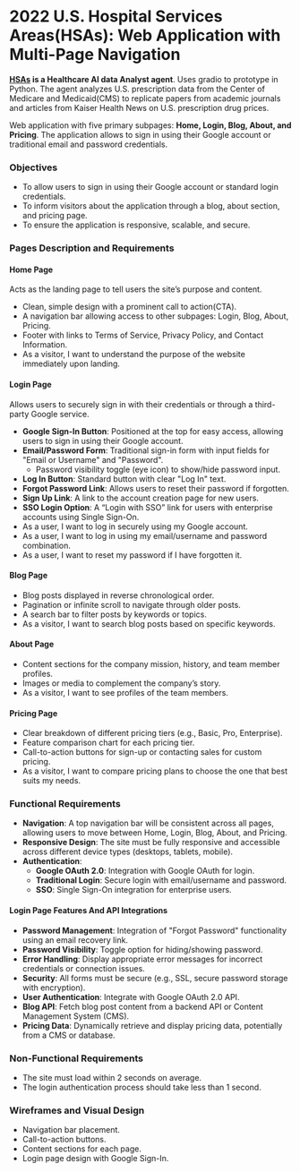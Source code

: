 # **2022 U.S. Hospital Services Areas(HSAs)**: Web Application with Multi-Page Navigation

**[HSAs](https://lnshuti--hsas-datasette-ui.modal.run) is a Healthcare AI data Analyst agent**. Uses gradio to prototype in Python. The agent analyzes U.S. prescription data from the Center of Medicare and Medicaid(CMS) to replicate papers from academic journals and articles from Kaiser Health News on U.S. prescription drug prices.

Web application with five primary subpages: **Home, Login, Blog, About, and Pricing**. The application allows to sign in using their Google account or traditional email and password credentials.

### Objectives
- To allow users to sign in using their Google account or standard login credentials.
- To inform visitors about the application through a blog, about section, and pricing page.
- To ensure the application is responsive, scalable, and secure.

### Pages Description and Requirements
#### Home Page
Acts as the landing page to tell users the site’s purpose and content.
  - Clean, simple design with a prominent call to action(CTA).
  - A navigation bar allowing access to other subpages: Login, Blog, About, Pricing.
  - Footer with links to Terms of Service, Privacy Policy, and Contact Information.
  - As a visitor, I want to understand the purpose of the website immediately upon landing.

#### Login Page
Allows users to securely sign in with their credentials or through a third-party Google service.
  - **Google Sign-In Button**: Positioned at the top for easy access, allowing users to sign in using their Google account.
  - **Email/Password Form**: Traditional sign-in form with input fields for "Email or Username" and "Password".
    - Password visibility toggle (eye icon) to show/hide password input.
  - **Log In Button**: Standard button with clear "Log In" text.
  - **Forgot Password Link**: Allows users to reset their password if forgotten.
  - **Sign Up Link**: A link to the account creation page for new users.
  - **SSO Login Option**: A “Login with SSO” link for users with enterprise accounts using Single Sign-On.
  - As a user, I want to log in securely using my Google account.
  - As a user, I want to log in using my email/username and password combination.
  - As a user, I want to reset my password if I have forgotten it.

#### Blog Page
  - Blog posts displayed in reverse chronological order.
  - Pagination or infinite scroll to navigate through older posts.
  - A search bar to filter posts by keywords or topics.
  - As a visitor, I want to search blog posts based on specific keywords.

#### About Page
  - Content sections for the company mission, history, and team member profiles.
  - Images or media to complement the company’s story.
  - As a visitor, I want to see profiles of the team members.

#### Pricing Page
  - Clear breakdown of different pricing tiers (e.g., Basic, Pro, Enterprise).
  - Feature comparison chart for each pricing tier.
  - Call-to-action buttons for sign-up or contacting sales for custom pricing.
  - As a visitor, I want to compare pricing plans to choose the one that best suits my needs.

### Functional Requirements
- **Navigation**: A top navigation bar will be consistent across all pages, allowing users to move between Home, Login, Blog, About, and Pricing.
- **Responsive Design**: The site must be fully responsive and accessible across different device types (desktops, tablets, mobile).
- **Authentication**:
  - **Google OAuth 2.0**: Integration with Google OAuth for login.
  - **Traditional Login**: Secure login with email/username and password.
  - **SSO**: Single Sign-On integration for enterprise users.
  
#### Login Page Features And API Integrations
- **Password Management**: Integration of "Forgot Password" functionality using an email recovery link.
- **Password Visibility**: Toggle option for hiding/showing password.
- **Error Handling**: Display appropriate error messages for incorrect credentials or connection issues.
- **Security**: All forms must be secure (e.g., SSL, secure password storage with encryption).
- **User Authentication**: Integrate with Google OAuth 2.0 API.
- **Blog API**: Fetch blog post content from a backend API or Content Management System (CMS).
- **Pricing Data**: Dynamically retrieve and display pricing data, potentially from a CMS or database.

### Non-Functional Requirements
- The site must load within 2 seconds on average.
- The login authentication process should take less than 1 second.

### Wireframes and Visual Design
- Navigation bar placement.
- Call-to-action buttons.
- Content sections for each page.
- Login page design with Google Sign-In.
